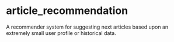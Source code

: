 # article_recommendation
A recommender system for suggesting next articles based upon an extremely small user profile or historical data. 
